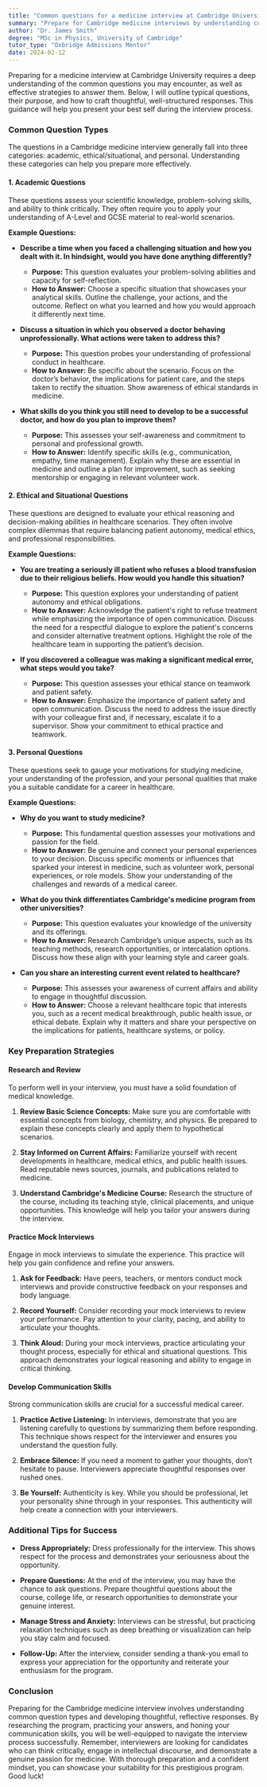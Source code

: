 ```yaml
---
title: "Common questions for a medicine interview at Cambridge University"
summary: "Prepare for Cambridge medicine interviews by understanding common questions, including academic, ethical, and personal types, to craft effective responses."
author: "Dr. James Smith"
degree: "MSc in Physics, University of Cambridge"
tutor_type: "Oxbridge Admissions Mentor"
date: 2024-02-12
---
```


Preparing for a medicine interview at Cambridge University requires a deep understanding of the common questions you may encounter, as well as effective strategies to answer them. Below, I will outline typical questions, their purpose, and how to craft thoughtful, well-structured responses. This guidance will help you present your best self during the interview process.

### Common Question Types

The questions in a Cambridge medicine interview generally fall into three categories: academic, ethical/situational, and personal. Understanding these categories can help you prepare more effectively.

#### 1. Academic Questions
These questions assess your scientific knowledge, problem-solving skills, and ability to think critically. They often require you to apply your understanding of A-Level and GCSE material to real-world scenarios.

**Example Questions:**

- **Describe a time when you faced a challenging situation and how you dealt with it. In hindsight, would you have done anything differently?**
  - **Purpose:** This question evaluates your problem-solving abilities and capacity for self-reflection.
  - **How to Answer:** Choose a specific situation that showcases your analytical skills. Outline the challenge, your actions, and the outcome. Reflect on what you learned and how you would approach it differently next time.

- **Discuss a situation in which you observed a doctor behaving unprofessionally. What actions were taken to address this?**
  - **Purpose:** This question probes your understanding of professional conduct in healthcare.
  - **How to Answer:** Be specific about the scenario. Focus on the doctor’s behavior, the implications for patient care, and the steps taken to rectify the situation. Show awareness of ethical standards in medicine.

- **What skills do you think you still need to develop to be a successful doctor, and how do you plan to improve them?**
  - **Purpose:** This assesses your self-awareness and commitment to personal and professional growth.
  - **How to Answer:** Identify specific skills (e.g., communication, empathy, time management). Explain why these are essential in medicine and outline a plan for improvement, such as seeking mentorship or engaging in relevant volunteer work.

#### 2. Ethical and Situational Questions
These questions are designed to evaluate your ethical reasoning and decision-making abilities in healthcare scenarios. They often involve complex dilemmas that require balancing patient autonomy, medical ethics, and professional responsibilities.

**Example Questions:**

- **You are treating a seriously ill patient who refuses a blood transfusion due to their religious beliefs. How would you handle this situation?**
  - **Purpose:** This question explores your understanding of patient autonomy and ethical obligations.
  - **How to Answer:** Acknowledge the patient's right to refuse treatment while emphasizing the importance of open communication. Discuss the need for a respectful dialogue to explore the patient's concerns and consider alternative treatment options. Highlight the role of the healthcare team in supporting the patient’s decision.

- **If you discovered a colleague was making a significant medical error, what steps would you take?**
  - **Purpose:** This question assesses your ethical stance on teamwork and patient safety.
  - **How to Answer:** Emphasize the importance of patient safety and open communication. Discuss the need to address the issue directly with your colleague first and, if necessary, escalate it to a supervisor. Show your commitment to ethical practice and teamwork.

#### 3. Personal Questions
These questions seek to gauge your motivations for studying medicine, your understanding of the profession, and your personal qualities that make you a suitable candidate for a career in healthcare.

**Example Questions:**

- **Why do you want to study medicine?**
  - **Purpose:** This fundamental question assesses your motivations and passion for the field.
  - **How to Answer:** Be genuine and connect your personal experiences to your decision. Discuss specific moments or influences that sparked your interest in medicine, such as volunteer work, personal experiences, or role models. Show your understanding of the challenges and rewards of a medical career.

- **What do you think differentiates Cambridge's medicine program from other universities?**
  - **Purpose:** This question evaluates your knowledge of the university and its offerings.
  - **How to Answer:** Research Cambridge’s unique aspects, such as its teaching methods, research opportunities, or intercalation options. Discuss how these align with your learning style and career goals.

- **Can you share an interesting current event related to healthcare?**
  - **Purpose:** This assesses your awareness of current affairs and ability to engage in thoughtful discussion.
  - **How to Answer:** Choose a relevant healthcare topic that interests you, such as a recent medical breakthrough, public health issue, or ethical debate. Explain why it matters and share your perspective on the implications for patients, healthcare systems, or policy.

### Key Preparation Strategies

#### Research and Review
To perform well in your interview, you must have a solid foundation of medical knowledge. 

1. **Review Basic Science Concepts:** Make sure you are comfortable with essential concepts from biology, chemistry, and physics. Be prepared to explain these concepts clearly and apply them to hypothetical scenarios.

2. **Stay Informed on Current Affairs:** Familiarize yourself with recent developments in healthcare, medical ethics, and public health issues. Read reputable news sources, journals, and publications related to medicine.

3. **Understand Cambridge's Medicine Course:** Research the structure of the course, including its teaching style, clinical placements, and unique opportunities. This knowledge will help you tailor your answers during the interview.

#### Practice Mock Interviews
Engage in mock interviews to simulate the experience. This practice will help you gain confidence and refine your answers.

1. **Ask for Feedback:** Have peers, teachers, or mentors conduct mock interviews and provide constructive feedback on your responses and body language.

2. **Record Yourself:** Consider recording your mock interviews to review your performance. Pay attention to your clarity, pacing, and ability to articulate your thoughts.

3. **Think Aloud:** During your mock interviews, practice articulating your thought process, especially for ethical and situational questions. This approach demonstrates your logical reasoning and ability to engage in critical thinking.

#### Develop Communication Skills
Strong communication skills are crucial for a successful medical career. 

1. **Practice Active Listening:** In interviews, demonstrate that you are listening carefully to questions by summarizing them before responding. This technique shows respect for the interviewer and ensures you understand the question fully.

2. **Embrace Silence:** If you need a moment to gather your thoughts, don’t hesitate to pause. Interviewers appreciate thoughtful responses over rushed ones.

3. **Be Yourself:** Authenticity is key. While you should be professional, let your personality shine through in your responses. This authenticity will help create a connection with your interviewers.

### Additional Tips for Success

- **Dress Appropriately:** Dress professionally for the interview. This shows respect for the process and demonstrates your seriousness about the opportunity.

- **Prepare Questions:** At the end of the interview, you may have the chance to ask questions. Prepare thoughtful questions about the course, college life, or research opportunities to demonstrate your genuine interest.

- **Manage Stress and Anxiety:** Interviews can be stressful, but practicing relaxation techniques such as deep breathing or visualization can help you stay calm and focused.

- **Follow-Up:** After the interview, consider sending a thank-you email to express your appreciation for the opportunity and reiterate your enthusiasm for the program.

### Conclusion

Preparing for the Cambridge medicine interview involves understanding common question types and developing thoughtful, reflective responses. By researching the program, practicing your answers, and honing your communication skills, you will be well-equipped to navigate the interview process successfully. Remember, interviewers are looking for candidates who can think critically, engage in intellectual discourse, and demonstrate a genuine passion for medicine. With thorough preparation and a confident mindset, you can showcase your suitability for this prestigious program. Good luck!
    